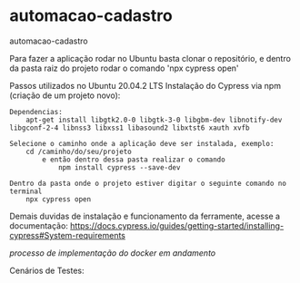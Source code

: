 # automacao-cadastro
automacao-cadastro

Para fazer a aplicação rodar no Ubuntu basta clonar o repositório, e dentro da pasta raiz do projeto rodar o comando 'npx cypress open'

Passos utilizados no Ubuntu 20.04.2 LTS
Instalação do Cypress via npm (criação de um projeto novo):
	
	Dependencias:
		apt-get install libgtk2.0-0 libgtk-3-0 libgbm-dev libnotify-dev libgconf-2-4 libnss3 libxss1 libasound2 libxtst6 xauth xvfb

	Selecione o caminho onde a aplicação deve ser instalada, exemplo:
		cd /caminho/do/seu/projeto
			e então dentro dessa pasta realizar o comando
				npm install cypress --save-dev

	Dentro da pasta onde o projeto estiver digitar o seguinte comando no terminal
		npx cypress open

Demais duvidas de instalação e funcionamento da ferramente, acesse a documentação:
https://docs.cypress.io/guides/getting-started/installing-cypress#System-requirements

*processo de implementação do docker em andamento* 

Cenários de Testes:

